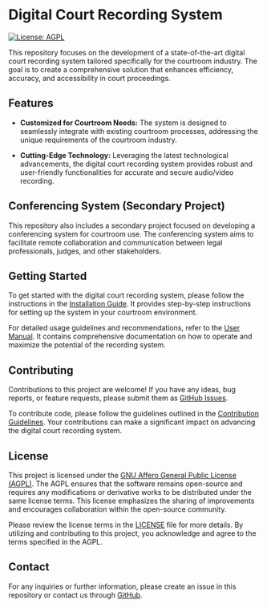 # Digital Court Recording System

[![License: AGPL](https://img.shields.io/badge/License-AGPL-blue.svg)](https://www.gnu.org/licenses/agpl-3.0)

This repository focuses on the development of a state-of-the-art digital court recording system tailored specifically for the courtroom industry. The goal is to create a comprehensive solution that enhances efficiency, accuracy, and accessibility in court proceedings.

## Features

- **Customized for Courtroom Needs:** The system is designed to seamlessly integrate with existing courtroom processes, addressing the unique requirements of the courtroom industry.

- **Cutting-Edge Technology:** Leveraging the latest technological advancements, the digital court recording system provides robust and user-friendly functionalities for accurate and secure audio/video recording.

## Conferencing System (Secondary Project)

This repository also includes a secondary project focused on developing a conferencing system for courtroom use. The conferencing system aims to facilitate remote collaboration and communication between legal professionals, judges, and other stakeholders.

## Getting Started

To get started with the digital court recording system, please follow the instructions in the [Installation Guide](installation-guide.md). It provides step-by-step instructions for setting up the system in your courtroom environment.

For detailed usage guidelines and recommendations, refer to the [User Manual](user-manual.md). It contains comprehensive documentation on how to operate and maximize the potential of the recording system.

## Contributing

Contributions to this project are welcome! If you have any ideas, bug reports, or feature requests, please submit them as [GitHub Issues](https://github.com/yourusername/repositoryname/issues).

To contribute code, please follow the guidelines outlined in the [Contribution Guidelines](contributing.md). Your contributions can make a significant impact on advancing the digital court recording system.

## License

This project is licensed under the [GNU Affero General Public License (AGPL)](LICENSE). The AGPL ensures that the software remains open-source and requires any modifications or derivative works to be distributed under the same license terms. This license emphasizes the sharing of improvements and encourages collaboration within the open-source community.

Please review the license terms in the [LICENSE](LICENSE) file for more details. By utilizing and contributing to this project, you acknowledge and agree to the terms specified in the AGPL.

## Contact

For any inquiries or further information, please create an issue in this repository or contact us through [GitHub](https://github.com/realone).

